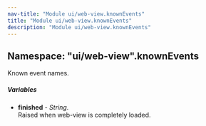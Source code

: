 ```yaml
---
nav-title: "Module ui/web-view.knownEvents"
title: "Module ui/web-view.knownEvents"
description: "Module ui/web-view.knownEvents"
---
```

## Namespace: "ui/web-view".knownEvents
Known event names.

##### Variables
 - **finished** - _String_.    
  Raised when web-view is completely loaded.